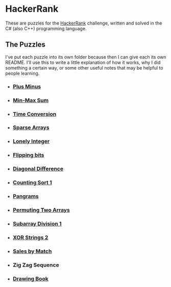 # HackerRank
These are puzzles for the [HackerRank](https://www.hackerrank.com/) challenge, written and solved in the C# (also C++) programming language.

## The Puzzles
I've put each puzzle into its own folder because then I can give each its own README. I'll use this to write a little explanation of how it works, why I did something a certain way, or some other useful notes that may be helpful to people learning.

- ### [Plus Minus](https://github.com/zazaraisovna/HackerRank/tree/main/Week1/Plus%20Minus)
- ### [Min-Max Sum](https://github.com/zazaraisovna/HackerRank/tree/main/Week1/MinMaxSum)
- ### [Time Conversion](https://github.com/zazaraisovna/HackerRank/tree/main/Week1/Time%20Conversion)
- ### [Sparse Arrays](https://github.com/zazaraisovna/HackerRank/tree/main/Week1/Sparse%20Arrays)
- ### [Lonely Integer](https://github.com/zazaraisovna/HackerRank/tree/main/Week1/Lonely%20Integer)
- ### [Flipping bits](https://github.com/zazaraisovna/HackerRank/tree/main/Week1/Flipping%20bits)
- ### [Diagonal Difference](https://github.com/zazaraisovna/HackerRank/tree/main/Week1/Diagonal%20Difference)
- ### [Counting Sort 1](https://github.com/zazaraisovna/HackerRank/tree/main/Week1/Counting%20Sort%201)
- ### [Pangrams](https://github.com/zazaraisovna/HackerRank/tree/main/Week1/Pangrams)
- ### [Permuting Two Arrays](https://github.com/zazaraisovna/HackerRank/tree/main/Week1/Permuting%20Two%20Arrays)
- ### [Subarray Division 1](https://github.com/zazaraisovna/HackerRank/tree/main/Week1/Subarray%20Division%201)
- ### [XOR Strings 2](https://github.com/zazaraisovna/HackerRank/tree/main/Week1/XOR%20Strings%202)
- ### [Sales by Match](https://github.com/zazaraisovna/HackerRank/tree/main/Week2/Sales%20by%20Match)
- ### Zig Zag Sequence
- ### [Drawing Book](https://github.com/zazaraisovna/HackerRank/tree/main/Week2/Drawing%20Book)
